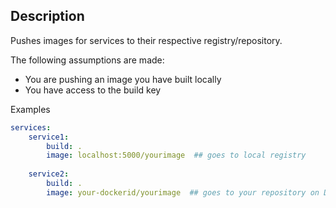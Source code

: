 
## Description

Pushes images for services to their respective registry/repository.

The following assumptions are made:
- You are pushing an image you have built locally
- You have access to the build key

Examples

```yaml
services:
    service1:
        build: .
        image: localhost:5000/yourimage  ## goes to local registry
    
    service2:
        build: .
        image: your-dockerid/yourimage  ## goes to your repository on Docker Hub
```